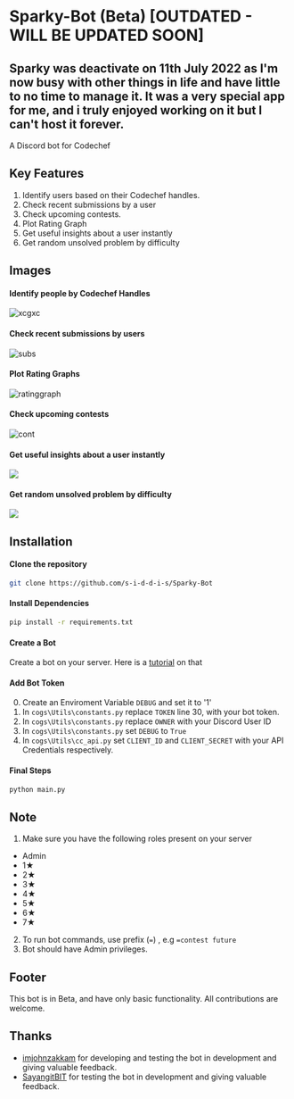 # Sparky-Bot (Beta) [OUTDATED - WILL BE UPDATED SOON] 

## Sparky was deactivate on 11th July 2022 as I'm now busy with other things in life and have little to no time to manage it. It was a very special app for me, and i truly enjoyed working on it but I can't host it forever. 

A Discord bot for Codechef

## Key Features
1. Identify users based on their Codechef handles.
2. Check recent submissions by a user
3. Check upcoming contests.
4. Plot Rating Graph
5. Get useful insights about a user instantly
6. Get random unsolved problem by difficulty

## Images

#### Identify people by Codechef Handles
<img src="https://i.ibb.co/5xhYtBy/xcgxc.png" alt="xcgxc" border="0">

#### Check recent submissions by users
<img src="https://i.ibb.co/4m4M0zT/subs.png" alt="subs" border="0">

#### Plot Rating Graphs
<img src="https://i.ibb.co/SKkQVJz/ratinggraph.png" alt="ratinggraph" border="0">

#### Check upcoming contests
<img src="https://i.ibb.co/TMVnwyg/cont.png" alt="cont" border="0">

#### Get useful insights about a user instantly
![](https://i.ibb.co/23kzXBS/sssss.png)

#### Get random unsolved problem by difficulty
![](https://i.ibb.co/7nGGYMb/Capture.png)

## Installation

#### Clone the repository

```bash
git clone https://github.com/s-i-d-d-i-s/Sparky-Bot
```
#### Install Dependencies

```bash
pip install -r requirements.txt
```

#### Create a Bot

Create a bot on your server. Here is a [tutorial](https://github.com/reactiflux/discord-irc/wiki/Creating-a-discord-bot-&-getting-a-token) on that

#### Add Bot Token
0. Create an Enviroment Variable `DEBUG` and set it to '1'
1. In `cogs\Utils\constants.py` replace `TOKEN` line 30, with your bot token.
2. In `cogs\Utils\constants.py` replace `OWNER` with your Discord User ID
3. In `cogs\Utils\constants.py` set `DEBUG` to `True`
4. In `cogs\Utils\cc_api.py` set `CLIENT_ID` and `CLIENT_SECRET` with your API Credentials respectively.


#### Final Steps 

```bash
python main.py
```

## Note

1. Make sure you have the following roles present on your server
 - Admin
 - 1★
 - 2★
 - 3★
 - 4★
 - 5★
 - 6★
 - 7★
2. To run bot commands, use prefix (`=`) , e.g `=contest future`
3. Bot should have Admin privileges.


## Footer

This bot is in Beta, and have only basic functionality.
All contributions are welcome.

## Thanks

- [imjohnzakkam](https://github.com/imjohnzakkam) for developing and testing the bot in development and giving valuable feedback.
- [SayangitBIT](https://github.com/SayangitBIT) for testing the bot in development and giving valuable feedback.
